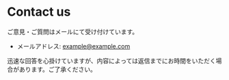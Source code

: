 # Contact us

ご意見・ご質問はメールにて受け付けています。

- メールアドレス: example@example.com

迅速な回答を心掛けていますが、内容によっては返信までにお時間をいただく場合があります。ご了承ください。
